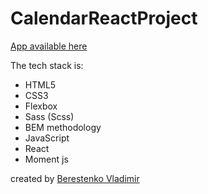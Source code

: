 ﻿# CalendarReactProject

[App available here](https://react-calendar-project-by-vladimir.netlify.app)

The tech stack is:

- HTML5
- CSS3
- Flexbox
- Sass (Scss)
- BEM methodology
- JavaScript
- React
- Moment js

created by [Berestenko Vladimir](https://t.me/dokktegund)
